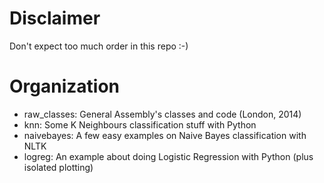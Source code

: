 Disclaimer
==

Don't expect too much order in this repo :-)

Organization
==

- raw_classes: General Assembly's classes and code (London, 2014)
- knn: Some K Neighbours classification stuff with Python
- naivebayes: A few easy examples on Naive Bayes classification with NLTK
- logreg: An example about doing Logistic Regression with Python (plus isolated plotting)
